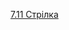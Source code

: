 [7.11 Стрілка](https://js.web-online.net.ua/1-8-dinamicheskij-html-texnologiya-drag-and-drop-sozdanie-graficheskix-komponent/)

